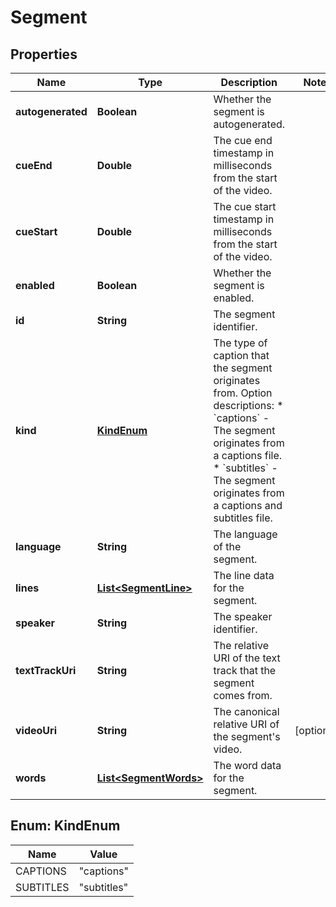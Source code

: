 

# Segment


## Properties

| Name | Type | Description | Notes |
|------------ | ------------- | ------------- | -------------|
|**autogenerated** | **Boolean** | Whether the segment is autogenerated. |  |
|**cueEnd** | **Double** | The cue end timestamp in milliseconds from the start of the video. |  |
|**cueStart** | **Double** | The cue start timestamp in milliseconds from the start of the video. |  |
|**enabled** | **Boolean** | Whether the segment is enabled. |  |
|**id** | **String** | The segment identifier. |  |
|**kind** | [**KindEnum**](#KindEnum) | The type of caption that the segment originates from.  Option descriptions:  * &#x60;captions&#x60; - The segment originates from a captions file.  * &#x60;subtitles&#x60; - The segment originates from a captions and subtitles file.  |  |
|**language** | **String** | The language of the segment. |  |
|**lines** | [**List&lt;SegmentLine&gt;**](SegmentLine.md) | The line data for the segment. |  |
|**speaker** | **String** | The speaker identifier. |  |
|**textTrackUri** | **String** | The relative URI of the text track that the segment comes from. |  |
|**videoUri** | **String** | The canonical relative URI of the segment&#39;s video. |  [optional] |
|**words** | [**List&lt;SegmentWords&gt;**](SegmentWords.md) | The word data for the segment. |  |



## Enum: KindEnum

| Name | Value |
|---- | -----|
| CAPTIONS | &quot;captions&quot; |
| SUBTITLES | &quot;subtitles&quot; |




